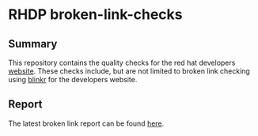 RHDP broken-link-checks
=============================

## Summary 
This repository contains the quality checks for the red hat developers [website](https://developers.redhat.com). These checks include, but are not limited to broken link checking using [blinkr](https://github.com/RubyGemTSL/blinkr) for the developers website.

## Report
The latest broken link report can be found [here](https://redhat-developer.github.io/broken-link-checks/report/blinkr.html).


